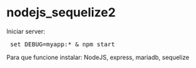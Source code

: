 # nodejs_sequelize2
 Iniciar server: <pre> set DEBUG=myapp:* & npm start </pre>

 Para que funcione instalar:
 NodeJS, express, mariadb, sequelize